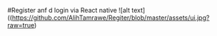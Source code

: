 #Register anf d login via React native 
![alt text]((https://github.com/AlihTamrawe/Regiter/blob/master/assets/ui.jpg?raw=true)


